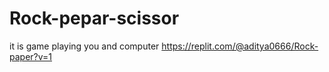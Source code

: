# Rock-pepar-scissor
it is game playing you and computer
https://replit.com/@aditya0666/Rock-paper?v=1
